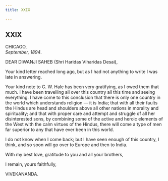 ```yaml
---
title: XXIX

---
```





  

  


## XXIX

CHICAGO,  
*September, 1894*.

DEAR DIWANJI SAHEB (Shri Haridas Viharidas Desai),

Your kind letter reached long ago, but as I had not anything to write I
was late in answering.

Your kind note to G. W. Hale has been very gratifying, as I owed them
that much. I have been travelling all over this country all this time
and seeing everything. I have come to this conclusion that there is only
one country in the world which understands religion — it is India; that
with all their faults the Hindus are head and shoulders above all other
nations in morality and spirituality; and that with proper care and
attempt and struggle of all her disinterested sons, by combining some of
the active and heroic elements of the West with the calm virtues of the
Hindus, there will come a type of men far superior to any that have ever
been in this world.

I do not know when I come back; but I have seen enough of this country,
I think, and so soon will go over to Europe and then to India.

With my best love, gratitude to you and all your brothers, 

I remain, yours faithfully,

VIVEKANANDA.


